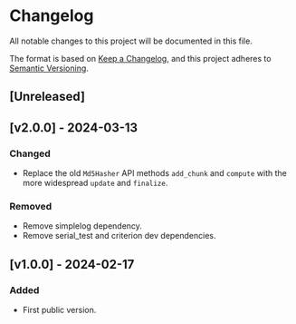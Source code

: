 # Changelog

All notable changes to this project will be documented in this file.

The format is based on [Keep a Changelog](https://keepachangelog.com/en/1.0.0/),
and this project adheres to [Semantic Versioning](https://semver.org/spec/v2.0.0.html).

## [Unreleased]

## [v2.0.0] - 2024-03-13

### Changed

- Replace the old `Md5Hasher` API methods `add_chunk` and `compute` with the more widespread `update` and `finalize`.

### Removed

- Remove simplelog dependency.
- Remove serial_test and criterion dev dependencies.

## [v1.0.0] - 2024-02-17

### Added

- First public version.
